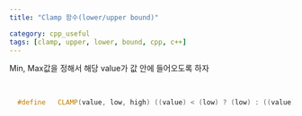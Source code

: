 ```yaml
---
title: "Clamp 함수(lower/upper bound)"

category: cpp_useful
tags: [clamp, upper, lower, bound, cpp, c++]
---
```


Min, Max값을 정해서 해당 value가 값 안에 들어오도록 하자

<br/>

~~~c++
  #define   CLAMP(value, low, high) ((value) < (low) ? (low) : ((value) > (high) ? (high) : (value)))
~~~